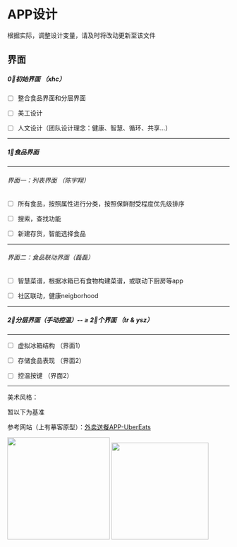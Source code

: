 # APP设计

根据实际，调整设计变量，请及时将改动更新至该文件

## 界面

##### 0⃣️初始界面 （xhc）

- [ ] 整合食品界面和分层界面

- [ ] 美工设计

- [ ] 人文设计（团队设计理念：健康、智慧、循环、共享...）

---

##### 1⃣️食品界面

---

###### 界面一：列表界面 （陈宇翔）

- [ ] 所有食品，按照属性进行分类，按照保鲜耐受程度优先级排序

- [ ] 搜索，查找功能

- [ ] 新建存货，智能选择食品

---

###### 界面二：食品联动界面（磊磊）

- [ ] 智慧菜谱，根据冰箱已有食物构建菜谱，或联动下厨房等app

- [ ] 社区联动，健康neigborhood

---

##### 2⃣️分层界面（手动控温）--  $\ge$ 2⃣️个界面 （tr & ysz）

---

- [ ] 虚拟冰箱结构 （界面1）

- [ ] 存储食品表现 （界面2）

- [ ] 控温按键 （界面2）

---

美术风格：

暂以下为基准

参考网站（上有摹客原型）：[外卖送餐APP-UberEats](https://www.mockplus.cn/example/rp/100022)

<img src="file:///Users/mac/Library/Application%20Support/marktext/images/2021-09-26-22-32-13-image.png" title="" alt="" width="232">  <img src="file:///Users/mac/Library/Application%20Support/marktext/images/2021-09-26-22-32-56-image.png" title="" alt="" width="220">


